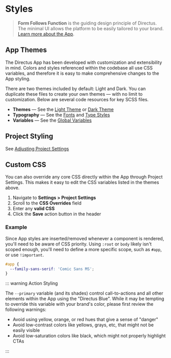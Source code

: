 # Styles

> **Form Follows Function** is the guiding design principle of Directus. The minimal UI allows the platform to be easily tailored to your brand. [Learn more about the App](#).

## App Themes

The Directus App has been developed with customization and extensibility in mind. Colors and styles referenced within the codebase all use CSS variables, and therefore it is easy to make comprehensive changes to the App styling.

There are two themes included by default: Light and Dark. You can duplicate these files to create your own themes — with no limit to customization. Below are several code resources for key SCSS files.

- **Themes** — See the [Light Theme](https://github.com/directus/directus/blob/main/app/src/styles/themes/_light.scss)
  or [Dark Theme](https://github.com/directus/directus/blob/main/app/src/styles/themes/_dark.scss)
- **Typography** — See the [Fonts](https://github.com/directus/directus/blob/main/app/src/styles/_type-styles.scss) and
  [Type Styles](https://github.com/directus/directus/blob/main/app/src/styles/mixins/type-styles.scss)
- **Variables** — See the
  [Global Variables](https://github.com/directus/directus/blob/main/app/src/styles/_variables.scss)

## Project Styling

See [Adjusting Project Settings](/guides/projects/#adjusting-project-settings)

## Custom CSS

You can also override any core CSS directly within the App through Project Settings. This makes it easy to edit the CSS variables listed in the themes above.

1. Navigate to **Settings > Project Settings**
2. Scroll to the **CSS Overrides** field
3. Enter any **valid CSS**
4. Click the **Save** action button in the header

### Example

Since App styles are inserted/removed whenever a component is rendered, you'll need to be aware of CSS priority. Using `:root` or `body` likely isn't scoped enough, you'll need to define a more specific scope, such as `#app`, or use `!important`.

```css
#app {
  --family-sans-serif: 'Comic Sans MS';
}
```

::: warning Action Styling

The `--primary` variable (and its shades) control call-to-actions and all other elements within the App using the "Directus Blue". While it may be tempting to override this variable with your brand's color, please first review the following warnings:

- Avoid using yellow, orange, or red hues that give a sense of "danger"
- Avoid low-contrast colors like yellows, grays, etc, that might not be easily visible
- Avoid low-saturation colors like black, which might not properly highlight CTAs

:::
